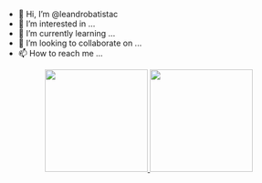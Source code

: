 - 👋 Hi, I’m @leandrobatistac
- 👀 I’m interested in ...
- 🌱 I’m currently learning ...
- 💞️ I’m looking to collaborate on ...
- 📫 How to reach me ...

<div align="center">
  <a href="https://github.com/rafaballerini">
  <img height="180em" src="https://github-readme-stats.vercel.app/api?username=LeandroBatistaC&show_icons=true&theme=dark&hide_border=true&&include_all_commits=true&count_private=true"/>
  <img height="180em" src="https://github-readme-stats.vercel.app/api/top-langs/?username=LeandroBatistaC&layout=compact&langs_count=7&theme=dark&hide_border=true"/>
</div>
